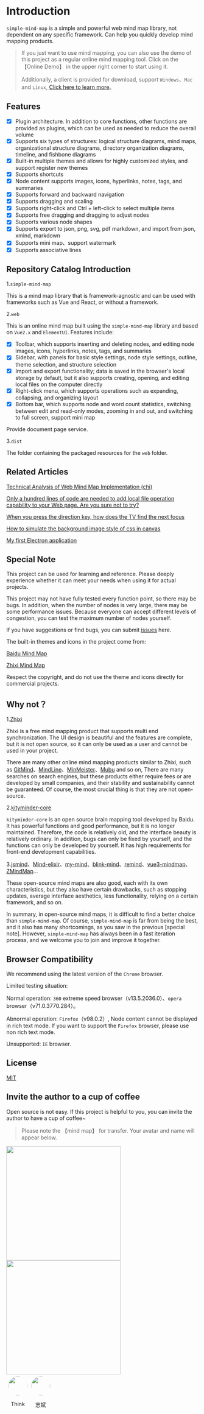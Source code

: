 # Introduction

`simple-mind-map` is a simple and powerful web mind map library, not dependent on any specific framework. Can help you quickly develop mind mapping products.

> If you just want to use mind mapping, you can also use the demo of this project as a regular online mind mapping tool. Click on the 【Online Demo】 in the upper right corner to start using it.
>
> Additionally, a client is provided for download, support `Windows`、`Mac` and `Linux`, [Click here to learn more](/mind-map/#/doc/zh/client)。

## Features

- [x] Plugin architecture. In addition to core functions, other functions are provided as plugins, which can be used as needed to reduce the overall volume
- [x] Supports six types of structures: logical structure diagrams, mind maps,
      organizational structure diagrams, directory organization diagrams, timeline, and fishbone diagrams
- [x] Built-in multiple themes and allows for highly customized styles, and support register new themes
- [x] Supports shortcuts
- [x] Node content supports images, icons, hyperlinks, notes, tags, and
      summaries
- [x] Supports forward and backward navigation
- [x] Supports dragging and scaling
- [x] Supports right-click and Ctrl + left-click to select multiple items
- [x] Supports free dragging and dragging to adjust nodes
- [x] Supports various node shapes
- [x] Supports export to json, png, svg, pdf markdown, and import from json, xmind, markdown
- [x] Supports mini map、support watermark
- [x] Supports associative lines

## Repository Catalog Introduction

1.`simple-mind-map`

This is a mind map library that is framework-agnostic and can be used with
frameworks such as Vue and React, or without a framework.

2.`web`

This is an online mind map built using the `simple-mind-map` library and based
on `Vue2.x` and `ElementUI`. Features include:

- [x] Toolbar, which supports inserting and deleting nodes, and editing node
      images, icons, hyperlinks, notes, tags, and summaries
- [x] Sidebar, with panels for basic style settings, node style settings,
      outline, theme selection, and structure selection
- [x] Import and export functionality; data is saved in the browser's local
      storage by default, but it also supports creating, opening, and editing
      local files on the computer directly
- [x] Right-click menu, which supports operations such as expanding, collapsing,
      and organizing layout
- [x] Bottom bar, which supports node and word count statistics, switching
      between edit and read-only modes, zooming in and out, and switching to
      full screen, support mini map

Provide document page service.

3.`dist`

The folder containing the packaged resources for the `web` folder.

## Related Articles

[Technical Analysis of Web Mind Map Implementation (chi)](https://juejin.cn/post/6987711560521089061)

[Only a hundred lines of code are needed to add local file operation capability to your Web page. Are you sure not to try?](https://juejin.cn/post/7157681502506090510)

[When you press the direction key, how does the TV find the next focus](https://juejin.cn/post/7199666255883927612)

[How to simulate the background image style of css in canvas](https://juejin.cn/post/7204854015463538744)

[My first Electron application](https://juejin.cn/post/7233012756314701884)

## Special Note

This project can be used for learning and reference. Please deeply experience whether it can meet your needs when using it for actual projects.

This project may not have fully tested every function point, so there may be bugs. In addition, when the number of nodes is very large, there may be some performance issues. Because everyone can accept different levels of congestion, you can test the maximum number of nodes yourself.

If you have suggestions or find bugs, you can submit [issues](https://github.com/wanglin2/mind-map/issues) here.

The built-in themes and icons in the project come from:

[Baidu Mind Map](https://naotu.baidu.com/)

[Zhixi Mind Map](https://www.zhixi.com/)

Respect the copyright, and do not use the theme and icons directly for commercial projects.

## Why not？

1.[Zhixi](https://www.zhixi.com/)

Zhixi is a free mind mapping product that supports multi end synchronization. The UI design is beautiful and the features are complete, but it is not open source, so it can only be used as a user and cannot be used in your project.

There are many other online mind mapping products similar to Zhixi, such as [GitMind](https://gitmind.cn/)、[MindLine](http://www.mindline.cn/)、[MinMeister](https://www.mindmeister.com/zh)、[Mubu](https://mubu.com/) and so on, There are many searches on search engines, but these products either require fees or are developed by small companies, and their stability and sustainability cannot be guaranteed. Of course, the most crucial thing is that they are not open-source.

2.[kityminder-core](https://github.com/fex-team/kityminder-core)

`kityminder-core` is an open source brain mapping tool developed by Baidu. It has powerful functions and good performance, but it is no longer maintained. Therefore, the code is relatively old, and the interface beauty is relatively ordinary. In addition, bugs can only be fixed by yourself, and the functions can only be developed by yourself. It has high requirements for front-end development capabilities.

3.[jsmind](https://github.com/hizzgdev/jsmind)、[Mind-elixir](https://github.com/ssshooter/mind-elixir-core)、[my-mind](https://github.com/ondras/my-mind)、[blink-mind](https://github.com/awehook/blink-mind)、[remind](https://github.com/luvsic3/remind)、[vue3-mindmap](https://github.com/hellowuxin/vue3-mindmap)、[ZMindMap](https://github.com/zyascend/ZMindMap)...

These open-source mind maps are also good, each with its own characteristics, but they also have certain drawbacks, such as stopping updates, average interface aesthetics, less functionality, relying on a certain framework, and so on.

In summary, in open-source mind maps, it is difficult to find a better choice than `simple-mind-map`. Of course, `simple-mind-map` is far from being the best, and it also has many shortcomings, as you saw in the previous [special note]. However, `simple-mind-map` has always been in a fast iteration process, and we welcome you to join and improve it together.

## Browser Compatibility

We recommend using the latest version of the `Chrome` browser.

Limited testing situation:

Normal operation: `360` extreme speed browser（v13.5.2036.0）、`opera` browser（v71.0.3770.284）。

Abnormal operation: `Firefox`（v98.0.2）, Node content cannot be displayed in rich text mode. If you want to support the `Firefox` browser, please use non rich text mode.

Unsupported: `IE` browser.

## License

[MIT](https://opensource.org/licenses/MIT)

## Invite the author to a cup of coffee

Open source is not easy. If this project is helpful to you, you can invite the author to have a cup of coffee~

> Please note the 【mind map】 for transfer. Your avatar and name will appear below.

<img src="../../../../assets/img/alipay.jpg" style="width: 300px" />

<img src="../../../../assets/img/wechat.jpg" style="width: 300px" />

<div  style="display: flex;">
    <div style="display: flex; flex-direction: column; align-items: center; width: fit-content; margin: 5px;">
        <img src="../../../../assets/avatar/Think.jpg" style="width: 50px;height: 50px;object-fit: cover;border-radius: 50%;" />
        <p>Think</p>
    </div>
    <div style="display: flex; flex-direction: column; align-items: center; width: fit-content; margin: 5px;">
        <img src="../../../../assets/avatar/志斌.jpg" style="width: 50px;height: 50px;object-fit: cover;border-radius: 50%;" />
        <p>志斌</p>
    </div>
</div>